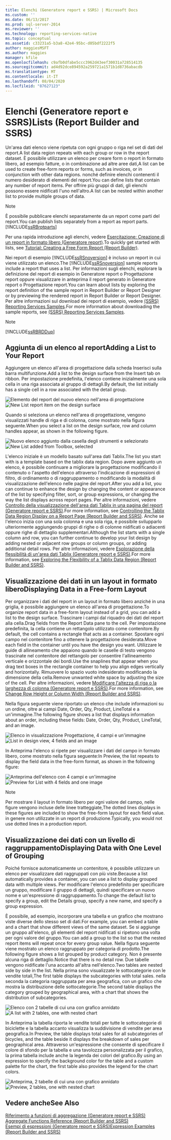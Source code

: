 ```yaml
---
title: Elenchi (Generatore report e SSRS) | Microsoft Docs
ms.custom: ''
ms.date: 06/13/2017
ms.prod: sql-server-2014
ms.reviewer: ''
ms.technology: reporting-services-native
ms.topic: conceptual
ms.assetid: c33231a5-b3a8-42e4-95bc-d05bdf2222f5
author: maggiesMSFT
ms.author: maggies
manager: kfile
ms.openlocfilehash: c9afb0dfabe5ccc3962d43eef30031a728514135
ms.sourcegitcommit: ad4d92dce894592a259721a1571b1d8736abacdb
ms.translationtype: MT
ms.contentlocale: it-IT
ms.lasthandoff: 08/04/2020
ms.locfileid: "87627123"
---
```

# <a name="lists-report-builder-and-ssrs"></a><span data-ttu-id="604ab-102">Elenchi (Generatore report e SSRS)</span><span class="sxs-lookup"><span data-stu-id="604ab-102">Lists (Report Builder and SSRS)</span></span>
  <span data-ttu-id="604ab-103">Un'area dati elenco viene ripetuta con ogni gruppo o riga nel set di dati del report.</span><span class="sxs-lookup"><span data-stu-id="604ab-103">A list data region repeats with each group or row in the report dataset.</span></span> <span data-ttu-id="604ab-104">È possibile utilizzare un elenco per creare form o report in formato libero, ad esempio fatture, o in combinazione ad altre aree dati,</span><span class="sxs-lookup"><span data-stu-id="604ab-104">A list can be used to create free-form reports or forms, such as invoices, or in conjunction with other data regions.</span></span> <span data-ttu-id="604ab-105">nonché definire elenchi contenenti il numero desiderato di elementi del report.</span><span class="sxs-lookup"><span data-stu-id="604ab-105">You can define lists that contain any number of report items.</span></span> <span data-ttu-id="604ab-106">Per offrire più gruppi di dati, gli elenchi possono essere nidificati l'uno nell'altro.</span><span class="sxs-lookup"><span data-stu-id="604ab-106">A list can be nested within another list to provide multiple groups of data.</span></span>  
  
> [!NOTE]  
>  <span data-ttu-id="604ab-107">È possibile pubblicare elenchi separatamente da un report come parti del report.</span><span class="sxs-lookup"><span data-stu-id="604ab-107">You can publish lists separately from a report as report parts.</span></span> [!INCLUDE[ssRBrptparts](../../includes/ssrbrptparts-md.md)]  
  
 <span data-ttu-id="604ab-108">Per una rapida introduzione agli elenchi, vedere [Esercitazione: Creazione di un report in formato libero &#40;Generatore report&#41;](../tutorial-creating-a-free-form-report-report-builder.md).</span><span class="sxs-lookup"><span data-stu-id="604ab-108">To quickly get started with lists, see [Tutorial: Creating a Free Form Report &#40;Report Builder&#41;](../tutorial-creating-a-free-form-report-report-builder.md).</span></span>  
  
 <span data-ttu-id="604ab-109">Nei report di esempio [!INCLUDE[ssRSnoversion](../../includes/ssrsnoversion-md.md)] è incluso un report in cui viene utilizzato un elenco.</span><span class="sxs-lookup"><span data-stu-id="604ab-109">The [!INCLUDE[ssRSnoversion](../../includes/ssrsnoversion-md.md)] sample reports include a report that uses a list.</span></span> <span data-ttu-id="604ab-110">Per informazioni sugli elenchi, esplorare la definizione del report di esempio in Generatore report o Progettazione report oppure visualizzare in anteprima il report generato in Generatore report o Progettazione report.</span><span class="sxs-lookup"><span data-stu-id="604ab-110">You can learn about lists by exploring the report definition of the sample report in Report Builder or Report Designer or by previewing the rendered report in Report Builder or Report Designer.</span></span> <span data-ttu-id="604ab-111">Per altre informazioni sul download dei report di esempio, vedere [(SSRS) Reporting Services Samples](https://go.microsoft.com/fwlink/?LinkID=198283).</span><span class="sxs-lookup"><span data-stu-id="604ab-111">For more information about downloading the sample reports, see [(SSRS) Reporting Services Samples](https://go.microsoft.com/fwlink/?LinkID=198283).</span></span>  
  
> [!NOTE]  
>  [!INCLUDE[ssRBRDDup](../../includes/ssrbrddup-md.md)]  
  
##  <a name="adding-a-list-to-your-report"></a><a name="AddingList"></a><span data-ttu-id="604ab-112">Aggiunta di un elenco al report</span><span class="sxs-lookup"><span data-stu-id="604ab-112">Adding a List to Your Report</span></span>  
 <span data-ttu-id="604ab-113">Aggiungere un elenco all'area di progettazione dalla scheda Inserisci sulla barra multifunzione.</span><span class="sxs-lookup"><span data-stu-id="604ab-113">Add a list to the design surface from the Insert tab on ribbon.</span></span> <span data-ttu-id="604ab-114">Per impostazione predefinita, l'elenco contiene inizialmente una sola cella in una riga associata al gruppo di dettagli.</span><span class="sxs-lookup"><span data-stu-id="604ab-114">By default, the list initially has a single cell in a row associated with the detail group.</span></span>  
  
 <span data-ttu-id="604ab-115">![Elemento del report del nuovo elenco nell'area di progettazione](../media/rs-listtemplatenew.gif "Elemento del report del nuovo elenco nell'area di progettazione")</span><span class="sxs-lookup"><span data-stu-id="604ab-115">![New List report item on the design surface](../media/rs-listtemplatenew.gif "New List report item on the design surface")</span></span>  
  
 <span data-ttu-id="604ab-116">Quando si seleziona un elenco nell'area di progettazione, vengono visualizzati handle di riga e di colonna, come mostrato nella figura seguente.</span><span class="sxs-lookup"><span data-stu-id="604ab-116">When you select a list on the design surface, row and column handles appear, as shown in the following figure.</span></span>  
  
 <span data-ttu-id="604ab-117">![Nuovo elenco aggiunto dalla casella degli strumenti e selezionato](../media/rs-listtemplatenewselected.gif "Nuovo elenco aggiunto dalla casella degli strumenti e selezionato")</span><span class="sxs-lookup"><span data-stu-id="604ab-117">![New List added from Toolbox, selected](../media/rs-listtemplatenewselected.gif "New List added from Toolbox, selected")</span></span>  
  
 <span data-ttu-id="604ab-118">L'elenco iniziale è un modello basato sull'area dati Tablix.</span><span class="sxs-lookup"><span data-stu-id="604ab-118">The list you start with is a template based on the tablix data region.</span></span> <span data-ttu-id="604ab-119">Dopo avere aggiunto un elenco, è possibile continuare a migliorare la progettazione modificando il contenuto o l'aspetto dell'elenco attraverso l'indicazione di espressioni di filtro, di ordinamento o di raggruppamento o modificando la modalità di visualizzazione dell'elenco nelle pagine del report.</span><span class="sxs-lookup"><span data-stu-id="604ab-119">After you add a list, you can continue to enhance the design by changing the content or appearance of the list by specifying filter, sort, or group expressions, or changing the way the list displays across report pages.</span></span> <span data-ttu-id="604ab-120">Per altre informazioni, vedere [Controllo della visualizzazione dell'area dati Tablix in una pagina del report &#40;Generatore report e SSRS&#41;](controlling-the-tablix-data-region-display-on-a-report-page.md).</span><span class="sxs-lookup"><span data-stu-id="604ab-120">For more information, see [Controlling the Tablix Data Region Display on a Report Page &#40;Report Builder and SSRS&#41;](controlling-the-tablix-data-region-display-on-a-report-page.md).</span></span> <span data-ttu-id="604ab-121">Anche se l'elenco inizia con una sola colonna e una sola riga, è possibile svilupparlo ulteriormente aggiungendo gruppi di righe o di colonne nidificati o adiacenti oppure righe di dettaglio supplementari.</span><span class="sxs-lookup"><span data-stu-id="604ab-121">Although the list starts with a single column and row, you can further continue to develop your list design by adding nested or adjacent row groups or column groups, or adding additional detail rows.</span></span> <span data-ttu-id="604ab-122">Per altre informazioni, vedere [Esplorazione della flessibilità di un'area dati Tablix &#40;Generatore report e SSRS&#41;](exploring-the-flexibility-of-a-tablix-data-region-report-builder-and-ssrs.md).</span><span class="sxs-lookup"><span data-stu-id="604ab-122">For more information, see [Exploring the Flexibility of a Tablix Data Region &#40;Report Builder and SSRS&#41;](exploring-the-flexibility-of-a-tablix-data-region-report-builder-and-ssrs.md).</span></span>  
  

  
##  <a name="displaying-data-in-a-free-form-layout"></a><a name="DisplayingLayout"></a> <span data-ttu-id="604ab-123">Visualizzazione dei dati in un layout in formato libero</span><span class="sxs-lookup"><span data-stu-id="604ab-123">Displaying Data in a Free-form Layout</span></span>  
 <span data-ttu-id="604ab-124">Per organizzare i dati del report in un layout in formato libero anziché in una griglia, è possibile aggiungere un elenco all'area di progettazione.</span><span class="sxs-lookup"><span data-stu-id="604ab-124">To organize report data in a free-form layout instead of a grid, you can add a list to the design surface.</span></span> <span data-ttu-id="604ab-125">Trascinare i campi dal riquadro dei dati del report alla cella.</span><span class="sxs-lookup"><span data-stu-id="604ab-125">Drag fields from the Report Data pane to the cell.</span></span> <span data-ttu-id="604ab-126">Per impostazione predefinita, la cella contiene un rettangolo utilizzato come contenitore.</span><span class="sxs-lookup"><span data-stu-id="604ab-126">By default, the cell contains a rectangle that acts as a container.</span></span> <span data-ttu-id="604ab-127">Spostare ogni campo nel contenitore fino a ottenere la progettazione desiderata.</span><span class="sxs-lookup"><span data-stu-id="604ab-127">Move each field in the container until you have the design you want.</span></span> <span data-ttu-id="604ab-128">Utilizzare le guide di allineamento che appaiono quando le caselle di testo vengono trascinate nel contenitore del rettangolo per consentire l'allineamento verticale e orizzontale dei bordi.</span><span class="sxs-lookup"><span data-stu-id="604ab-128">Use the snaplines that appear when you drag text boxes in the rectangle container to help you align edges vertically and horizontally.</span></span> <span data-ttu-id="604ab-129">Rimuovere lo spazio vuoto indesiderato modificando la dimensione della cella.</span><span class="sxs-lookup"><span data-stu-id="604ab-129">Remove unwanted white space by adjusting the size of the cell.</span></span> <span data-ttu-id="604ab-130">Per altre informazioni, vedere [Modificare l'altezza di riga o la larghezza di colonna &#40;Generatore report e SSRS&#41;](change-row-height-or-column-width-report-builder-and-ssrs.md).</span><span class="sxs-lookup"><span data-stu-id="604ab-130">For more information, see [Change Row Height or Column Width &#40;Report Builder and SSRS&#41;](change-row-height-or-column-width-report-builder-and-ssrs.md).</span></span>  
  
 <span data-ttu-id="604ab-131">Nella figura seguente viene riportato un elenco che include informazioni su un ordine, oltre ai campi Date, Order, Qty, Product, LineTotal e a un'immagine.</span><span class="sxs-lookup"><span data-stu-id="604ab-131">The following figure shows a list that displays information about an order, including these fields: Date, Order, Qty, Product, LineTotal, and an image.</span></span>  
  
 <span data-ttu-id="604ab-132">![Elenco in visualizzazione Progettazione, 4 campi e un'immagine](../media/rs-basiclistformdesign.gif "Elenco in visualizzazione Progettazione, 4 campi e un'immagine")</span><span class="sxs-lookup"><span data-stu-id="604ab-132">![List in design view, 4 fields and an image](../media/rs-basiclistformdesign.gif "List in design view, 4 fields and an image")</span></span>  
  
 <span data-ttu-id="604ab-133">In Anteprima l'elenco si ripete per visualizzare i dati del campo in formato libero, come mostrato nella figura seguente:</span><span class="sxs-lookup"><span data-stu-id="604ab-133">In Preview, the list repeats to display the field data in the free-form format, as shown in the following figure:</span></span>  
  
 <span data-ttu-id="604ab-134">![Anteprima dell'elenco con 4 campi e un'immagine](../media/rs-basiclistformpreview.gif "Anteprima dell'elenco con 4 campi e un'immagine")</span><span class="sxs-lookup"><span data-stu-id="604ab-134">![Preview for List with 4 fields and one image](../media/rs-basiclistformpreview.gif "Preview for List with 4 fields and one image")</span></span>  
  
> [!NOTE]  
>  <span data-ttu-id="604ab-135">Per mostrare il layout in formato libero per ogni valore del campo, nelle figure vengono incluse delle linee tratteggiate,</span><span class="sxs-lookup"><span data-stu-id="604ab-135">The dotted lines displays in these figures are included to show the free-form layout for each field value.</span></span> <span data-ttu-id="604ab-136">in genere non utilizzate in un report di produzione.</span><span class="sxs-lookup"><span data-stu-id="604ab-136">Typically, you would not use dotted lines in a production report.</span></span>  
  

  
##  <a name="displaying-data-with-one-level-of-grouping"></a><a name="DisplayingGrouping"></a> <span data-ttu-id="604ab-137">Visualizzazione dei dati con un livello di raggruppamento</span><span class="sxs-lookup"><span data-stu-id="604ab-137">Displaying Data with One Level of Grouping</span></span>  
 <span data-ttu-id="604ab-138">Poiché fornisce automaticamente un contenitore, è possibile utilizzare un elenco per visualizzare dati raggruppati con più viste.</span><span class="sxs-lookup"><span data-stu-id="604ab-138">Because a list automatically provides a container, you can use a list to display grouped data with multiple views.</span></span> <span data-ttu-id="604ab-139">Per modificare l'elenco predefinito per specificare un gruppo, modificare il gruppo di dettagli, quindi specificare un nuovo nome e un'espressione di raggruppamento.</span><span class="sxs-lookup"><span data-stu-id="604ab-139">To change the default list to specify a group, edit the Details group, specify a new name, and specify a group expression.</span></span>  
  
 <span data-ttu-id="604ab-140">È possibile, ad esempio, incorporare una tabella e un grafico che mostrano viste diverse dello stesso set di dati.</span><span class="sxs-lookup"><span data-stu-id="604ab-140">For example, you can embed a table and a chart that show different views of the same dataset.</span></span> <span data-ttu-id="604ab-141">Se si aggiunge un gruppo all'elenco, gli elementi del report nidificati si ripetono una volta per ogni valore del gruppo.</span><span class="sxs-lookup"><span data-stu-id="604ab-141">You can add a group to the list so that the nested report items will repeat once for every group value.</span></span> <span data-ttu-id="604ab-142">Nella figura seguente viene mostrato un elenco raggruppato per categoria di prodotto.</span><span class="sxs-lookup"><span data-stu-id="604ab-142">The following figure shows a list grouped by product category.</span></span> <span data-ttu-id="604ab-143">Non è presente alcuna riga di dettaglio.</span><span class="sxs-lookup"><span data-stu-id="604ab-143">Notice that there is no detail row.</span></span> <span data-ttu-id="604ab-144">Due tabelle vengono nidificate l'una accanto all'altra nell'elenco.</span><span class="sxs-lookup"><span data-stu-id="604ab-144">Two tables are nested side by side in the list.</span></span> <span data-ttu-id="604ab-145">Nella prima sono visualizzate le sottocategorie con le vendite totali,</span><span class="sxs-lookup"><span data-stu-id="604ab-145">The first table displays the subcategories with total sales.</span></span> <span data-ttu-id="604ab-146">nella seconda la categoria raggruppata per area geografica, con un grafico che mostra la distribuzione delle sottocategorie.</span><span class="sxs-lookup"><span data-stu-id="604ab-146">The second table displays the category grouped by geographical area, with a chart that shows the distribution of subcategories.</span></span>  
  
 <span data-ttu-id="604ab-147">![Elenco con 2 tabelle di cui una con grafico annidato](../media/rs-basiclistgroupdesign.gif "Elenco con 2 tabelle di cui una con grafico annidato")</span><span class="sxs-lookup"><span data-stu-id="604ab-147">![A list with 2 tables, one with nested chart](../media/rs-basiclistgroupdesign.gif "A list with 2 tables, one with nested chart")</span></span>  
  
 <span data-ttu-id="604ab-148">In Anteprima la tabella riporta le vendite totali per tutte le sottocategorie di biciclette e la tabella accanto visualizza la suddivisione di vendite per area geografica.</span><span class="sxs-lookup"><span data-stu-id="604ab-148">In Preview, the table displays total sales for all subcategories of bicycles, and the table beside it displays the breakdown of sales per geographical area.</span></span> <span data-ttu-id="604ab-149">Attraverso un'espressione che consente di specificare il colore di sfondo per la tabella e una tavolozza personalizzata per il grafico, la prima tabella include anche la legenda dei colori del grafico.</span><span class="sxs-lookup"><span data-stu-id="604ab-149">By using an expression to specify the background color for the table and a custom palette for the chart, the first table also provides the legend for the chart colors.</span></span>  
  
 <span data-ttu-id="604ab-150">![Anteprima, 2 tabelle di cui una con grafico annidato](../media/rs-basiclistgrouppreview.gif "Anteprima, 2 tabelle di cui una con grafico annidato")</span><span class="sxs-lookup"><span data-stu-id="604ab-150">![Preview, 2 tables, one with nested chart](../media/rs-basiclistgrouppreview.gif "Preview, 2 tables, one with nested chart")</span></span>  
  

  
## <a name="see-also"></a><span data-ttu-id="604ab-151">Vedere anche</span><span class="sxs-lookup"><span data-stu-id="604ab-151">See Also</span></span>  
 <span data-ttu-id="604ab-152">[Riferimento a funzioni di aggregazione &#40;Generatore report e SSRS&#41;](report-builder-functions-aggregate-functions-reference.md) </span><span class="sxs-lookup"><span data-stu-id="604ab-152">[Aggregate Functions Reference &#40;Report Builder and SSRS&#41;](report-builder-functions-aggregate-functions-reference.md) </span></span>  
 [<span data-ttu-id="604ab-153">Esempi di espressioni &#40;Generatore report e SSRS&#41;</span><span class="sxs-lookup"><span data-stu-id="604ab-153">Expression Examples &#40;Report Builder and SSRS&#41;</span></span>](expression-examples-report-builder-and-ssrs.md)  
  
  
